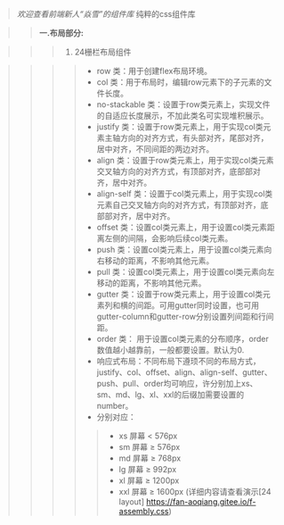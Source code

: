 >*欢迎查看前端新人“焱雪”的组件库*
纯粹的css组件库

>>**一.布局部分:**

>>>1. 24栅栏布局组件

>>>>+ row 类：用于创建flex布局环境。
>>>>+ col 类：用于布局时，编辑row元素下的子元素的文件长度。
>>>>+ no-stackable 类：设置于row类元素上，实现文件的自适应长度展示，不加此类名可实现堆积展示。
>>>>+ justify 类：设置于row类元素上，用于实现col类元素主轴方向的对齐方式，有头部对齐，尾部对齐，居中对齐，不同间距的两边对齐。
>>>>+ align 类：设置于row类元素上，用于实现col类元素交叉轴方向的对齐方式，有顶部对齐，底部部对齐，居中对齐。
>>>>+ align-self 类：设置于col类元素上，用于实现col类元素自己交叉轴方向的对齐方式，有顶部对齐，底部部对齐，居中对齐。
>>>>+ offset 类：设置col类元素上，用于设置col类元素距离左侧的间隔，会影响后续col类元素。
>>>>+ push 类：设置col类元素上，用于设置col类元素向右移动的距离，不影响其他元素。
>>>>+ pull 类：设置col类元素上，用于设置col类元素向左移动的距离，不影响其他元素。
>>>>+ gutter 类：设置于row类元素上，用于设置col类元素列和横的间距。可用gutter同时设置，也可用gutter-column和gutter-row分别设置列间距和行间距。
>>>>+ order 类： 用于设置col类元素的分布顺序，order数值越小越靠前，一般都要设置。默认为0.
>>>>+ 响应式布局：不同布局下遵顼不同的布局方式，justify、col、offset、align、align-self、gutter、push、pull、order均可响应，许分别加上xs、sm、md、lg、xl、xxl的后缀加需要设置的number。
>>>>+ 分别对应：
>>>>>+ xs 屏幕 < 576px
>>>>>+	sm 屏幕 ≥ 576px
>>>>>+	md 屏幕 ≥ 768px
>>>>>+	lg 屏幕 ≥ 992px
>>>>>+	xl 屏幕 ≥ 1200px
>>>>>+	xxl 屏幕 ≥ 1600px
>>>(详细内容请查看演示[24 layout] <https://fan-aoqiang.gitee.io/f-assembly.css>)
